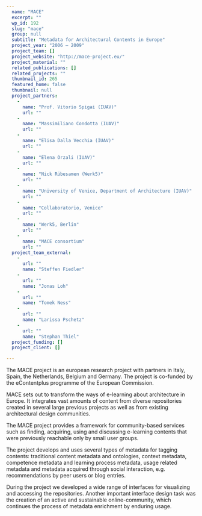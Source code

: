 ```yaml
---
  name: "MACE"
  excerpt: ""
  wp_id: 192
  slug: "mace"
  group: null
  subtitle: "Metadata for Architectural Contents in Europe"
  project_year: "2006 – 2009"
  project_team: []
  project_website: "http://mace-project.eu/"
  project_material: ""
  related_publications: []
  related_projects: ""
  thumbnail_id: 265
  featured_home: false
  thumbnail: null
  project_partners: 
    - 
      name: "Prof. Vitorio Spigai (IUAV)"
      url: ""
    - 
      name: "Massimiliano Condotta (IUAV)"
      url: ""
    - 
      name: "Elisa Dalla Vecchia (IUAV)"
      url: ""
    - 
      name: "Elena Orzali (IUAV)"
      url: ""
    - 
      name: "Nick Rübesamen (Werk5)"
      url: ""
    - 
      name: "University of Venice, Department of Architecture (IUAV)"
      url: ""
    - 
      name: "Collaboratorio, Venice"
      url: ""
    - 
      name: "Werk5, Berlin"
      url: ""
    - 
      name: "MACE consortium"
      url: ""
  project_team_external: 
    - 
      url: ""
      name: "Steffen Fiedler"
    - 
      url: ""
      name: "Jonas Loh"
    - 
      url: ""
      name: "Tomek Ness"
    - 
      url: ""
      name: "Larissa Pschetz"
    - 
      url: ""
      name: "Stephan Thiel"
  project_funding: []
  project_client: []

---
```

The MACE project is an european research project with partners in Italy, Spain, the Netherlands, Belgium and Germany. The project is co-funded by the eContentplus programme of the European Commission.

MACE sets out to transform the ways of e-learning about architecture in Europe. It integrates vast amounts of content from diverse repositories created in several large previous projects as well as from existing architectural design communities.

The MACE project provides a framework for community-based services such as finding, acquiring, using and discussing e-learning contents that were previously reachable only by small user groups.

The project develops and uses several types of metadata for tagging contents: traditional content metadata and ontologies, context metadata, competence metadata and learning process metadata, usage related metadata and metadata acquired through social interaction, e.g. recommendations by peer users or blog entries.

During the project we developed a wide range of interfaces for visualizing and accessing the repositories. Another important interface design task was the creation of an active and sustainable online-community, which continues the process of metadata enrichment by enduring usage.